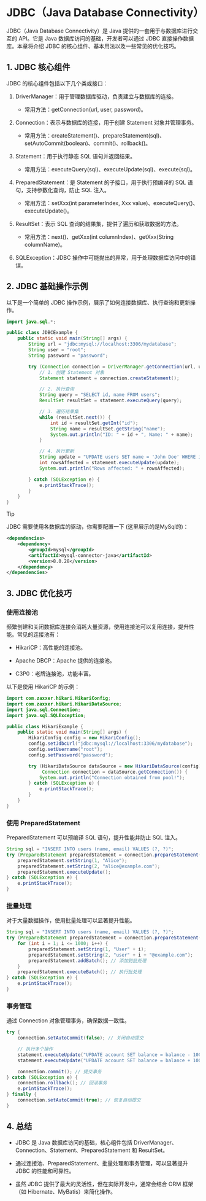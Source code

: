 # JDBC（Java Database Connectivity）

JDBC（Java Database Connectivity）是 Java 提供的一套用于与数据库进行交互的 API。它是 Java 数据库访问的基础，开发者可以通过 JDBC 直接操作数据库。本章将介绍 JDBC 的核心组件、基本用法以及一些常见的优化技巧。

## 1. JDBC 核心组件

JDBC 的核心组件包括以下几个类或接口：

1. DriverManager：用于管理数据库驱动，负责建立与数据库的连接。

	- 常用方法：getConnection(url, user, password)。

1. Connection：表示与数据库的连接，用于创建 Statement 对象并管理事务。

	- 常用方法：createStatement()、prepareStatement(sql)、setAutoCommit(boolean)、commit()、rollback()。

1. Statement：用于执行静态 SQL 语句并返回结果。

	- 常用方法：executeQuery(sql)、executeUpdate(sql)、execute(sql)。

1. PreparedStatement：是 Statement 的子接口，用于执行预编译的 SQL 语句，支持参数化查询，防止 SQL 注入。

	- 常用方法：setXxx(int parameterIndex, Xxx value)、executeQuery()、executeUpdate()。

1. ResultSet：表示 SQL 查询的结果集，提供了遍历和获取数据的方法。

	- 常用方法：next()、getXxx(int columnIndex)、getXxx(String columnName)。

1. SQLException：JDBC 操作中可能抛出的异常，用于处理数据库访问中的错误。

## 2. JDBC 基础操作示例

以下是一个简单的 JDBC 操作示例，展示了如何连接数据库、执行查询和更新操作。

```java
import java.sql.*;

public class JDBCExample {
    public static void main(String[] args) {
        String url = "jdbc:mysql://localhost:3306/mydatabase";
        String user = "root";
        String password = "password";

        try (Connection connection = DriverManager.getConnection(url, user, password)) {
            // 1. 创建 Statement 对象
            Statement statement = connection.createStatement();

            // 2. 执行查询
            String query = "SELECT id, name FROM users";
            ResultSet resultSet = statement.executeQuery(query);

            // 3. 遍历结果集
            while (resultSet.next()) {
                int id = resultSet.getInt("id");
                String name = resultSet.getString("name");
                System.out.println("ID: " + id + ", Name: " + name);
            }

            // 4. 执行更新
            String update = "UPDATE users SET name = 'John Doe' WHERE id = 1";
            int rowsAffected = statement.executeUpdate(update);
            System.out.println("Rows affected: " + rowsAffected);

        } catch (SQLException e) {
            e.printStackTrace();
        }
    }
}
```

> [!TIP]
> JDBC 需要使用各数据库的驱动，你需要配置一下 (这里展示的是MySql的)：

```xml
<dependencies>
    <dependency>
        <groupId>mysql</groupId>
        <artifactId>mysql-connector-java</artifactId>
        <version>8.0.28</version>
    </dependency>
</dependencies>
```

## 3. JDBC 优化技巧

### 使用连接池

频繁创建和关闭数据库连接会消耗大量资源，使用连接池可以复用连接，提升性能。常见的连接池有：

- HikariCP：高性能的连接池。

- Apache DBCP：Apache 提供的连接池。

- C3P0：老牌连接池，功能丰富。

以下是使用 HikariCP 的示例：

```java
import com.zaxxer.hikari.HikariConfig;
import com.zaxxer.hikari.HikariDataSource;
import java.sql.Connection;
import java.sql.SQLException;

public class HikariExample {
    public static void main(String[] args) {
        HikariConfig config = new HikariConfig();
        config.setJdbcUrl("jdbc:mysql://localhost:3306/mydatabase");
        config.setUsername("root");
        config.setPassword("password");

        try (HikariDataSource dataSource = new HikariDataSource(config);
             Connection connection = dataSource.getConnection()) {
            System.out.println("Connection obtained from pool!");
        } catch (SQLException e) {
            e.printStackTrace();
        }
    }
}
```

### 使用 PreparedStatement

PreparedStatement 可以预编译 SQL 语句，提升性能并防止 SQL 注入。

```java
String sql = "INSERT INTO users (name, email) VALUES (?, ?)";
try (PreparedStatement preparedStatement = connection.prepareStatement(sql)) {
    preparedStatement.setString(1, "Alice");
    preparedStatement.setString(2, "alice@example.com");
    preparedStatement.executeUpdate();
} catch (SQLException e) {
    e.printStackTrace();
}
```

### 批量处理

对于大量数据操作，使用批量处理可以显著提升性能。

```java
String sql = "INSERT INTO users (name, email) VALUES (?, ?)";
try (PreparedStatement preparedStatement = connection.prepareStatement(sql)) {
    for (int i = 1; i <= 1000; i++) {
        preparedStatement.setString(1, "User" + i);
        preparedStatement.setString(2, "user" + i + "@example.com");
        preparedStatement.addBatch(); // 添加到批处理
    }
    preparedStatement.executeBatch(); // 执行批处理
} catch (SQLException e) {
    e.printStackTrace();
}
```

### 事务管理

通过 Connection 对象管理事务，确保数据一致性。

```java
try {
    connection.setAutoCommit(false); // 关闭自动提交

    // 执行多个操作
    statement.executeUpdate("UPDATE account SET balance = balance - 100 WHERE id = 1");
    statement.executeUpdate("UPDATE account SET balance = balance + 100 WHERE id = 2");

    connection.commit(); // 提交事务
} catch (SQLException e) {
    connection.rollback(); // 回滚事务
    e.printStackTrace();
} finally {
    connection.setAutoCommit(true); // 恢复自动提交
}
```

## 4. 总结

- JDBC 是 Java 数据库访问的基础，核心组件包括 DriverManager、Connection、Statement、PreparedStatement 和 ResultSet。

- 通过连接池、PreparedStatement、批量处理和事务管理，可以显著提升 JDBC 的性能和可靠性。

- 虽然 JDBC 提供了最大的灵活性，但在实际开发中，通常会结合 ORM 框架（如 Hibernate、MyBatis）来简化操作。